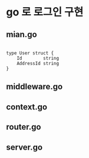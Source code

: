 # go 로 로그인 구현


## mian.go


```

type User struct {
	Id        string
	AddressId string
}
```
## middleware.go
## context.go
## router.go
## server.go


